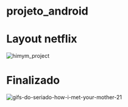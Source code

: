 # projeto_android
# Layout netflix
![himym_project](https://user-images.githubusercontent.com/91507393/236590653-4c60e120-5df3-4e73-a060-19f344274e5b.png)
# Finalizado 
![gifs-do-seriado-how-i-met-your-mother-21](https://github.com/nandinhaaa/projeto_android/assets/91507393/596427fb-8b0c-4ee2-94db-f9d2760f0602)
